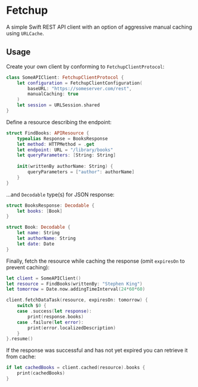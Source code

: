 # Fetchup

A simple Swift REST API client with an option of aggressive manual caching using `URLCache`.

## Usage

Create your own client by conforming to `FetchupClientProtocol`:
```swift
class SomeAPIClient: FetchupClientProtocol {
    let configuration = FetchupClientConfiguration(
        baseURL: "https://someserver.com/rest",
        manualCaching: true
    )
    let session = URLSession.shared
}
```


Define a resource describing the endpoint:
```swift
struct FindBooks: APIResource {
    typealias Response = BooksResponse
    let method: HTTPMethod = .get
    let endpoint: URL = "/library/books"
    let queryParameters: [String: String]
    
    init(writtenBy authorName: String) {
        queryParameters = ["author": authorName]
    }
}
```

 ...and `Decodable` type(s) for JSON response:
```swift
struct BooksResponse: Decodable {
    let books: [Book]
}

struct Book: Decodable {
    let name: String
    let authorName: String
    let date: Date
}
```

Finally, fetch the resource while caching the response (omit `expiresOn` to prevent caching):
```swift
let client = SomeAPIClient()
let resource = FindBooks(writtenBy: "Stephen King")
let tomorrow = Date.now.addingTimeInterval(24*60*60)

client.fetchDataTask(resource, expiresOn: tomorrow) {
    switch $0 {
    case .success(let response):
        print(response.books)
    case .failure(let error):
        print(error.localizedDescription)
    }
}.resume()
```

If the response was successful and has not yet expired you can retrieve it from cache:
```swift
if let cachedBooks = client.cached(resource).books {
    print(cachedBooks)
}
```

